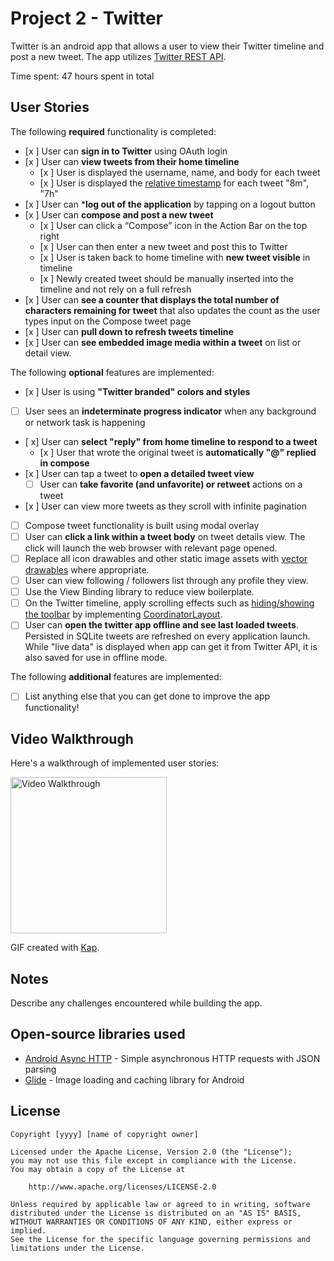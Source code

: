 # Project 2 - Twitter

Twitter is an android app that allows a user to view their Twitter timeline and post a new tweet. The app utilizes [Twitter REST API](https://dev.twitter.com/rest/public).

Time spent: 47 hours spent in total

## User Stories

The following **required** functionality is completed:

* [x ] User can **sign in to Twitter** using OAuth login
* [x ] User can **view tweets from their home timeline**
  * [x ] User is displayed the username, name, and body for each tweet
  * [x ] User is displayed the [relative timestamp](https://gist.github.com/nesquena/f786232f5ef72f6e10a7) for each tweet "8m", "7h"
* [x ] User can ***log out of the application** by tapping on a logout button
* [x ] User can **compose and post a new tweet**
  * [x ] User can click a “Compose” icon in the Action Bar on the top right
  * [x ] User can then enter a new tweet and post this to Twitter
  * [x ] User is taken back to home timeline with **new tweet visible** in timeline
  * [x ] Newly created tweet should be manually inserted into the timeline and not rely on a full refresh
* [x ] User can **see a counter that displays the total number of characters remaining for tweet** that also updates the count as the user types input on the Compose tweet page
* [x ] User can **pull down to refresh tweets timeline**
* [x ] User can **see embedded image media within a tweet** on list or detail view.

The following **optional** features are implemented:

* [x ] User is using **"Twitter branded" colors and styles**
* [ ] User sees an **indeterminate progress indicator** when any background or network task is happening
* [ x] User can **select "reply" from home timeline to respond to a tweet**
  * [x ] User that wrote the original tweet is **automatically "@" replied in compose**
* [x ] User can tap a tweet to **open a detailed tweet view**
  * [ ] User can **take favorite (and unfavorite) or retweet** actions on a tweet
* [x ] User can view more tweets as they scroll with infinite pagination
* [ ] Compose tweet functionality is built using modal overlay
* [ ] User can **click a link within a tweet body** on tweet details view. The click will launch the web browser with relevant page opened.
* [ ] Replace all icon drawables and other static image assets with [vector drawables](http://guides.codepath.org/android/Drawables#vector-drawables) where appropriate.
* [ ] User can view following / followers list through any profile they view.
* [ ] Use the View Binding library to reduce view boilerplate.
* [ ] On the Twitter timeline, apply scrolling effects such as [hiding/showing the toolbar](http://guides.codepath.org/android/Using-the-App-ToolBar#reacting-to-scroll) by implementing [CoordinatorLayout](http://guides.codepath.org/android/Handling-Scrolls-with-CoordinatorLayout#responding-to-scroll-events).
* [ ] User can **open the twitter app offline and see last loaded tweets**. Persisted in SQLite tweets are refreshed on every application launch. While "live data" is displayed when app can get it from Twitter API, it is also saved for use in offline mode.

The following **additional** features are implemented:

* [ ] List anything else that you can get done to improve the app functionality!

## Video Walkthrough

Here's a walkthrough of implemented user stories:

<img src='[http://i.imgur.com/link/to/your/gif/file.gif](https://imgur.com/iDL7YjS)' title='Video Walkthrough' width=250 alt='Video Walkthrough' />

GIF created with [Kap](https://getkap.co/).

## Notes

Describe any challenges encountered while building the app.

## Open-source libraries used

* [Android Async HTTP](https://github.com/loopj/android-async-http) - Simple asynchronous HTTP requests with JSON parsing
* [Glide](https://github.com/bumptech/glide) - Image loading and caching library for Android

## License

    Copyright [yyyy] [name of copyright owner]

    Licensed under the Apache License, Version 2.0 (the "License");
    you may not use this file except in compliance with the License.
    You may obtain a copy of the License at

        http://www.apache.org/licenses/LICENSE-2.0

    Unless required by applicable law or agreed to in writing, software
    distributed under the License is distributed on an "AS IS" BASIS,
    WITHOUT WARRANTIES OR CONDITIONS OF ANY KIND, either express or implied.
    See the License for the specific language governing permissions and
    limitations under the License.

